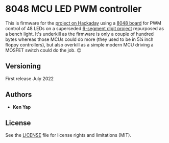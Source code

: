 # 8048 MCU LED PWM controller

This is firmware for the [project on Hackaday]() using a [8048 board](https://github.com/retiredfeline/8048-board) for PWM control of 48 LEDs on a superseded [6-segment digit project](https://hackaday.io/project/175397-6-segment-2-digit-led-display-board) repurposed as a bench light. It's underkill as the firmware is only a couple of hundred bytes whereas those MCUs could do more (they used to be in 5¼ inch floppy controllers), but also overkill as a simple modern MCU driving a MOSFET switch could do the job. 😉

## Versioning

First release July 2022

## Authors

* **Ken Yap**

## License

See the [LICENSE](LICENSE.md) file for license rights and limitations (MIT).
